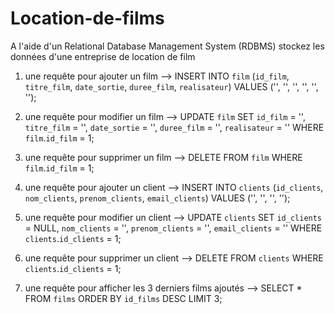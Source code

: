 # Location-de-films
A l'aide d'un Relational Database Management System (RDBMS) stockez les données d'une entreprise de location de film

1. une requête pour ajouter un film
--> INSERT INTO `film` (`id_film`, `titre_film`, `date_sortie`, `duree_film`, `realisateur`) VALUES ('', '', '', '', '', '');

2. une requête pour modifier un film
--> UPDATE `film` SET `id_film` = '', `titre_film` = '', `date_sortie` = '', `duree_film` = '', `realisateur` = '' WHERE `film`.`id_film` = 1;

3. une requête pour supprimer un film
--> DELETE FROM `film` WHERE `film`.`id_film` = 1;

4. une requête pour ajouter un client
--> INSERT INTO `clients` (`id_clients`, `nom_clients`, `prenom_clients`, `email_clients`) VALUES ('', '', '', '');

5. une requête pour modifier un client
--> UPDATE `clients` SET `id_clients` = NULL, `nom_clients` = '', `prenom_clients` = '', `email_clients` = '' WHERE `clients`.`id_clients` = 1;

6. une requête pour supprimer un client
--> DELETE FROM `clients` WHERE `clients`.`id_clients` = 1;

7. une requête pour afficher les 3 derniers films ajoutés
--> SELECT * FROM `films` ORDER BY `id_films` DESC LIMIT 3; 
